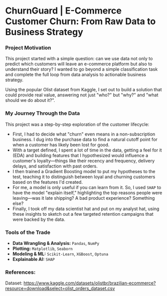 # ChurnGuard | E-Commerce Customer Churn: From Raw Data to Business Strategy

### Project Motivation

This project started with a simple question: can we use data not only to predict which customers will leave an e-commerce platform but also to understand their story? I wanted to go beyond a simple classification task and complete the full loop from data analysis to actionable business strategy.

Using the popular Olist dataset from Kaggle, I set out to build a solution that could provide real value, answering not just "who?" but "why?" and "what should we do about it?".

### My Journey Through the Data

This project was a step-by-step exploration of the customer lifecycle:

* First, I had to decide what "churn" even means in a non-subscription business. I dug into the purchase data to find a natural cutoff point for when a customer has likely been lost for good.
* With a target defined, I spent a lot of time in the data, getting a feel for it (EDA) and building features that I hypothesized would influence a customer's loyalty—things like their recency and frequency, delivery delays, and satisfaction with past orders.
* I then trained a Gradient Boosting model to put my hypotheses to the test, teaching it to distinguish between loyal and churning customers based on the features I'd created.
* For me, a model is only useful if you can learn from it. So, I used `SHAP` to have the model "explain itself," highlighting the top reasons people were leaving—was it late shipping? A bad product experience? Something else?
* Finally, I took off my data scientist hat and put on my analyst hat, using these insights to sketch out a few targeted retention campaigns that were backed by the data.

### Tools of the Trade

* **Data Wrangling & Analysis:** `Pandas`, `NumPy`
* **Plotting:** `Matplotlib`, `Seaborn`
* **Modeling & ML:** `Scikit-Learn`, `XGBoost`, `Optuna`
* **Explainable AI:** `SHAP`


### References:
Dataset: https://www.kaggle.com/datasets/olistbr/brazilian-ecommerce?resource=download&select=olist_orders_dataset.csv
